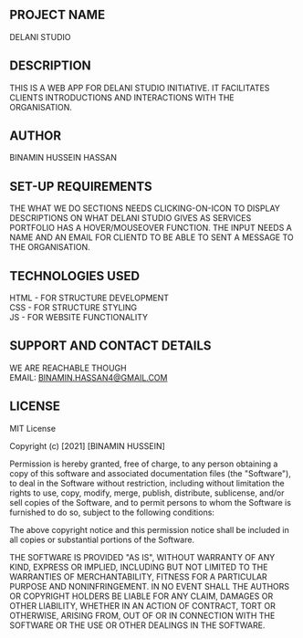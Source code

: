 ## PROJECT NAME
DELANI STUDIO

## DESCRIPTION
THIS  IS A WEB APP FOR DELANI STUDIO INITIATIVE. IT FACILITATES CLIENTS INTRODUCTIONS AND INTERACTIONS WITH THE ORGANISATION.

## AUTHOR
BINAMIN HUSSEIN HASSAN


## SET-UP REQUIREMENTS
THE WHAT WE DO SECTIONS NEEDS CLICKING-ON-ICON TO DISPLAY DESCRIPTIONS ON WHAT DELANI STUDIO GIVES AS SERVICES
PORTFOLIO HAS A HOVER/MOUSEOVER FUNCTION.
THE INPUT NEEDS A NAME AND AN EMAIL FOR CLIENTD TO BE ABLE TO SENT A MESSAGE TO THE ORGANISATION.

##  TECHNOLOGIES USED
HTML - FOR STRUCTURE DEVELOPMENT <br>
CSS - FOR STRUCTURE STYLING <br>
JS - FOR WEBSITE FUNCTIONALITY

## SUPPORT AND CONTACT DETAILS
WE ARE REACHABLE THOUGH <BR>
EMAIL: BINAMIN.HASSAN4@GMAIL.COM

## LICENSE
MIT License

Copyright (c) [2021] [BINAMIN HUSSEIN]

Permission is hereby granted, free of charge, to any person obtaining a copy
of this software and associated documentation files (the "Software"), to deal
in the Software without restriction, including without limitation the rights
to use, copy, modify, merge, publish, distribute, sublicense, and/or sell
copies of the Software, and to permit persons to whom the Software is
furnished to do so, subject to the following conditions:

The above copyright notice and this permission notice shall be included in all
copies or substantial portions of the Software.

THE SOFTWARE IS PROVIDED "AS IS", WITHOUT WARRANTY OF ANY KIND, EXPRESS OR
IMPLIED, INCLUDING BUT NOT LIMITED TO THE WARRANTIES OF MERCHANTABILITY,
FITNESS FOR A PARTICULAR PURPOSE AND NONINFRINGEMENT. IN NO EVENT SHALL THE
AUTHORS OR COPYRIGHT HOLDERS BE LIABLE FOR ANY CLAIM, DAMAGES OR OTHER
LIABILITY, WHETHER IN AN ACTION OF CONTRACT, TORT OR OTHERWISE, ARISING FROM,
OUT OF OR IN CONNECTION WITH THE SOFTWARE OR THE USE OR OTHER DEALINGS IN THE
SOFTWARE.